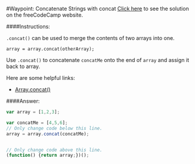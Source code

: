 #Waypoint: Concatenate Strings with concat
<a href="http://freecodecamp.com/challenges/Waypoint:%20Concatenate%20Strings%20with%20concat?solution=var%20array%20%3D%20%5B1%2C2%2C3%5D%3B%0A%0Avar%20concatMe%20%3D%20%5B4%2C5%2C6%5D%3B%0A%2F%2F%20Only%20change%20code%20below%20this%20line.%0Aarray%20%3D%20array.concat(concatMe)%3B%0A%0A%0A%2F%2F%20Only%20change%20code%20above%20this%20line.%0A(function()%20%7Breturn%20array%3B%7D)()%3B%0A" target="_blank">Click here</a> to see the solution on the freeCodeCamp website.


####Instructions:
<p class="wrappable negative-10"><code>.concat()</code> can be used to merge the contents of two arrays into one.</p><p class="wrappable negative-10"><code>array = array.concat(otherArray);</code></p><p class="wrappable negative-10">Use <code>.concat()</code> to concatenate <code>concatMe</code> onto the end of <code>array</code> and assign it back to array.</p><div class="negative-bottom-margin-30"><div id="MDN-links"><p class="negative-10">Here are some helpful links:</p><div class="negative-10"><ul><li><a href="https://developer.mozilla.org/en-US/docs/Web/JavaScript/Reference/Global_Objects/Array/concat" target="_blank">Array.concat()</a></li></ul></div></div></div>


####Answer:
```javascript
var array = [1,2,3];

var concatMe = [4,5,6];
// Only change code below this line.
array = array.concat(concatMe);


// Only change code above this line.
(function() {return array;})();

```